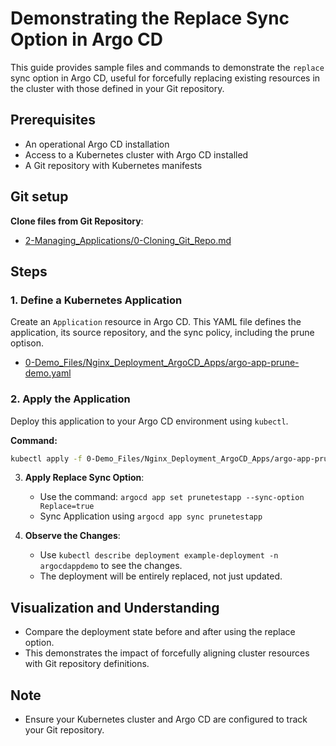 
# Demonstrating the Replace Sync Option in Argo CD

This guide provides sample files and commands to demonstrate the `replace` sync option in Argo CD, useful for forcefully replacing existing resources in the cluster with those defined in your Git repository.

## Prerequisites
- An operational Argo CD installation
- Access to a Kubernetes cluster with Argo CD installed
- A Git repository with Kubernetes manifests

## Git setup
**Clone files from Git Repository**:
   - [2-Managing_Applications/0-Cloning_Git_Repo.md](https://github.com/hienpham94/ArgoCD-Complete-Master-Course/blob/main/2-Managing_Applications/0-Cloning_Git_Repo.md)

## Steps

### 1. Define a Kubernetes Application
Create an `Application` resource in Argo CD. This YAML file defines the application, its source repository, and the sync policy, including the prune optison.

- [0-Demo_Files/Nginx_Deployment_ArgoCD_Apps/argo-app-prune-demo.yaml](https://github.com/hienpham94/ArgoCD-Complete-Master-Course/blob/main/0-Demo_Files/Nginx_Deployment_ArgoCD_Apps/argo-app-prune-demo.yaml)

### 2. Apply the Application
Deploy this application to your Argo CD environment using `kubectl`.

**Command:**
```bash
kubectl apply -f 0-Demo_Files/Nginx_Deployment_ArgoCD_Apps/argo-app-prune-demo.yaml
```

3. **Apply Replace Sync Option**:
   - Use the command: `argocd app set prunetestapp --sync-option Replace=true`
   - Sync Application using `argocd app sync prunetestapp`

4. **Observe the Changes**:
   - Use `kubectl describe deployment example-deployment -n argocdappdemo` to see the changes.
   - The deployment will be entirely replaced, not just updated.

## Visualization and Understanding

- Compare the deployment state before and after using the replace option.
- This demonstrates the impact of forcefully aligning cluster resources with Git repository definitions.

## Note

- Ensure your Kubernetes cluster and Argo CD are configured to track your Git repository.
